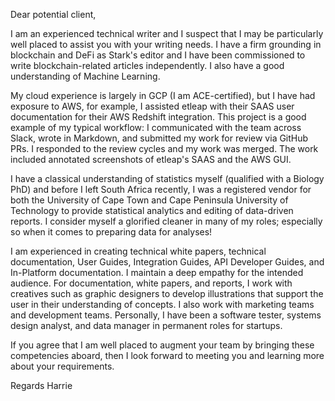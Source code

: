 Dear potential client,

I am an experienced technical writer and I suspect that I may be particularly well placed to assist you with your writing needs. I have a firm grounding in blockchain and DeFi as Stark's editor and I have been commissioned to write blockchain-related articles independently. I also have a good understanding of Machine Learning. 

My cloud experience is largely in GCP (I am ACE-certified), but I have had exposure to AWS, for example, I assisted etleap with their SAAS user documentation for their AWS Redshift integration. This project is a good example of my typical workflow: I communicated with the team across Slack, wrote in Markdown, and submitted my work for review via GitHub PRs. I responded to the review cycles and my work was merged. The work included annotated screenshots of etleap's SAAS and the AWS GUI.

I have a classical understanding of statistics myself (qualified with a Biology PhD) and before I left South Africa recently, I was a registered vendor for both the University of Cape Town and Cape Peninsula University of Technology to provide statistical analytics and editing of data-driven reports. I consider myself a glorified cleaner in many of my roles; especially so when it comes to preparing data for analyses!

I am experienced in creating technical white papers, technical documentation,  User Guides, Integration Guides, API Developer Guides, and In-Platform documentation. I maintain a deep empathy for the intended audience. For documentation, white papers, and reports, I work with creatives such as graphic designers to develop illustrations that support the user in their understanding of concepts. I also work with marketing teams and development teams. Personally, I have been a software tester, systems design analyst, and data manager in permanent roles for startups.

If you agree that I am well placed to augment your team by bringing these competencies aboard, then I look forward to meeting you and learning more about your requirements.

Regards
Harrie

